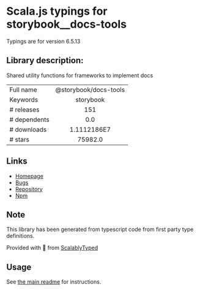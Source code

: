
# Scala.js typings for storybook__docs-tools

Typings are for version 6.5.13

## Library description:
Shared utility functions for frameworks to implement docs

|                    |                 |
| ------------------ | :-------------: |
| Full name          | @storybook/docs-tools |
| Keywords           | storybook |
| # releases         | 151 |
| # dependents       | 0.0 |
| # downloads        | 1.1112186E7 |
| # stars            | 75982.0 |

## Links
- [Homepage](https://github.com/storybookjs/storybook/tree/main/lib/docs-tools)
- [Bugs](https://github.com/storybookjs/storybook/issues)
- [Repository](https://github.com/storybookjs/storybook)
- [Npm](https://www.npmjs.com/package/%40storybook%2Fdocs-tools)
    


## Note
This library has been generated from typescript code from first party type definitions.

Provided with :purple_heart: from [ScalablyTyped](https://github.com/oyvindberg/ScalablyTyped)

## Usage
See [the main readme](../../readme.md) for instructions.


